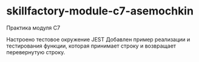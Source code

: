 # skillfactory-module-c7-asemochkin
Практика модуля C7

Настроено тестовое окружение JEST
Добавлен пример реализации и тестирования функции, которая принимает строку и возвращает перевернутую строку.
